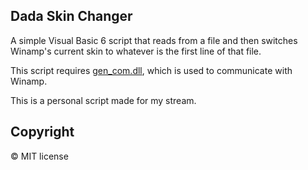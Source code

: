 ## Dada Skin Changer

A simple Visual Basic 6 script that reads from a file and then switches Winamp's current skin to whatever is the first line of that file.

This script requires [gen_com.dll](https://github.com/winamp-libre/winamp-libre-archive/tree/master/plugins/gen/gen_com), which is used to communicate with Winamp.

This is a personal script made for my stream.

## Copyright

© MIT license

